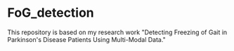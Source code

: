 # FoG_detection
This repository is based on my research work "Detecting Freezing of Gait in Parkinson's Disease Patients Using Multi-Modal Data."
